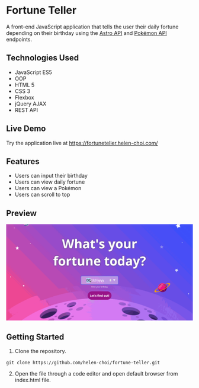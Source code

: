 # Fortune Teller

A front-end JavaScript application that tells the user their daily fortune depending on their birthday using the [Astro API](https://aztro.readthedocs.io/en/latest/) and [Pokémon API](https://pokeapi.co/?ref=public-apis) endpoints.

## Technologies Used

- JavaScript ES5
- OOP
- HTML 5
- CSS 3
- Flexbox
- jQuery AJAX
- REST API

## Live Demo

Try the application live at https://fortuneteller.helen-choi.com/

## Features

- Users can input their birthday
- Users can view daily fortune
- Users can view a Pokémon
- Users can scroll to top

## Preview
![App demo](https://github.com/helen-choi/fortune-teller/blob/master/images/fortune.gif "App demo")
## Getting Started

1. Clone the repository.
```
git clone https://github.com/helen-choi/fortune-teller.git
```
2. Open the file through a code editor and open default browser from index.html file.
